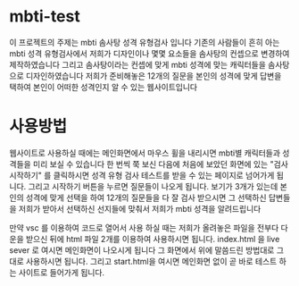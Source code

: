 # mbti-test
이 프로젝트의 주제는 mbti 솜사탕 성격 유형검사 입니다
기존의 사람들이 흔히 아는 mbti 성격 유형검사에서 저희가 디자인이나 몇몇 요소들을 솜사탕의 컨셉으로 변경하여 제작하였습니다
그리고 솜사탕이라는 컨셉에 맞게 mbti 성격에 맞는 캐릭터들을 솜사탕으로 디자인하였습니다
저희가 준비해놓은 12개의 질문을 본인의 성격에 맞게 답변을 택하여 본인이 어떠한 성격인지 알 수 있는 웹사이트입니다

# 사용방법 
웹사이트로 사용하실 때에는 메인화면에서 마우스 휠을 내리시면 mbti별 캐릭터들과 성격들을 미리 보실 수 있습니다
한 번씩 쭉 보신 다음에 처음에 보았던 화면에 있는 "검사 시작하기" 를 클릭하시면 성격 유형 검사 테스트를 받을 수 있는 페이지로 넘어가게 됩니다.
그리고 시작하기 버튼을 누르면 질문들이 나오게 됩니다. 보기가 3개가 있는데 본인의 성격에 맞게 선택을 하여 12개의 질문들을 다 잘 검사 받으시면 그 선택하신 답변들을 저희가 받아서 선택하신 선지들에 맞춰서 저희가 mbti 성격을 알려드립니다

만약 vsc 를 이용하여 코드로 열어서 사용 하실 때는 저희가 올려놓은 파일을 전부다 다운을 받으신 뒤에 html 파일 2개를 이용하여 사용하시면 됩니다.
index.html 을 live sever 로 여시면 메인화면이 나오시게 됩니다 그 화면에서 위에 말씀드린 방법대로 그대로 사용하시면 됩니다.
그리고 start.html을 여시면 메인화면 없이 곧 바로 테스트 하는 사이트로 들어가게 됩니다. 
